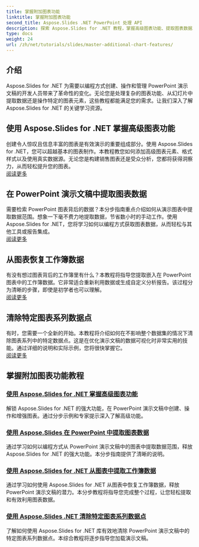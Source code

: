 ```yaml
---
title: 掌握附加图表功能
linktitle: 掌握附加图表功能
second_title: Aspose.Slides .NET PowerPoint 处理 API
description: 探索 Aspose.Slides for .NET 教程，掌握高级图表功能、提取图表数据以及在 PowerPoint 演示文稿中操作系列数据。
type: docs
weight: 24
url: /zh/net/tutorials/slides/master-additional-chart-features/
---
```

## 介绍

Aspose.Slides for .NET 为需要以编程方式创建、操作和管理 PowerPoint 演示文稿的开发人员带来了革命性的变化。无论您是处理复杂的图表功能、从幻灯片中提取数据还是操作特定的图表元素，这些教程都能满足您的需求。让我们深入了解 Aspose.Slides for .NET 的关键学习资源。

## 使用 Aspose.Slides for .NET 掌握高级图表功能  
创建令人惊叹且信息丰富的图表是有效演示的重要组成部分。使用 Aspose.Slides for .NET，您可以超越基本的图表制作。本教程教您如何添加高级图表元素、格式样式以及使用真实数据源。无论您是构建销售图表还是受众分析，您都将获得洞察力，从而轻松提升您的图表。  
[阅读更多](./master-advanced-chart-features/)


## 在 PowerPoint 演示文稿中提取图表数据  
需要检索 PowerPoint 图表背后的数据？本分步指南重点介绍如何从演示图表中提取数据范围。想象一下毫不费力地提取数据，节省数小时的手动工作。使用 Aspose.Slides for .NET，您将学习如何以编程方式获取图表数据，从而轻松与其他工具或报告集成。  
[阅读更多](./get-chart-data-extraction/)


## 从图表恢复工作簿数据  
有没有想过图表背后的工作簿里有什么？本教程将指导您提取嵌入在 PowerPoint 图表中的工作簿数据。它非常适合重新利用数据或生成自定义分析报告。该过程分为清晰的步骤，即使是初学者也可以理解。  
[阅读更多](./extract-workbook-data-from-charts/)


## 清除特定图表系列数据点  
有时，您需要一个全新的开始。本教程将介绍如何在不影响整个数据集的情况下清除图表系列中的特定数据点。这是在优化演示文稿的数据可视化时非常实用的技能。通过详细的说明和实际示例，您将很快掌握它。  
[阅读更多](./clearing-specific-chart-series-data-points/)

## 掌握附加图表功能教程
### [使用 Aspose.Slides for .NET 掌握高级图表功能](./master-advanced-chart-features/)
解锁 Aspose.Slides for .NET 的强大功能，在 PowerPoint 演示文稿中创建、操作和增强图表。通过分步示例和专家提示深入了解高级功能。
### [使用 Aspose.Slides 在 PowerPoint 中提取图表数据](./get-chart-data-extraction/)
通过学习如何以编程方式从 PowerPoint 演示文稿中的图表中提取数据范围，释放 Aspose.Slides for .NET 的强大功能。本分步指南提供了清晰的说明。
### [使用 Aspose.Slides for .NET 从图表中提取工作簿数据](./extract-workbook-data-from-charts/)
通过学习如何使用 Aspose.Slides for .NET 从图表中恢复工作簿数据，释放 PowerPoint 演示文稿的潜力。本分步教程将指导您完成整个过程，让您轻松提取和有效利用图表数据。
### [使用 Aspose.Slides .NET 清除特定图表系列数据点](./clearing-specific-chart-series-data-points/)
了解如何使用 Aspose.Slides for .NET 库有效地清除 PowerPoint 演示文稿中的特定图表系列数据点。本综合教程将逐步指导您加载演示文稿。